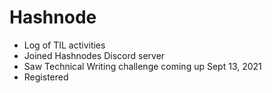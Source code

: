 # Hashnode
* Log of TIL activities 
* Joined Hashnodes Discord server
* Saw Technical Writing challenge coming up Sept 13, 2021
* Registered
